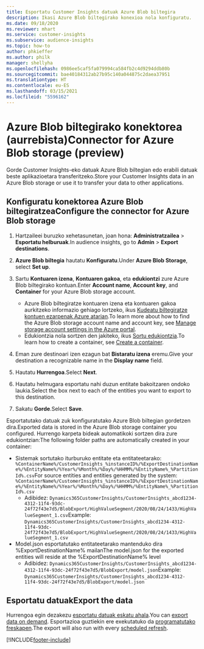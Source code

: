 ```yaml
---
title: Esportatu Customer Insights datuak Azure Blob biltegira
description: Ikasi Azure Blob biltegirako konexioa nola konfiguratu.
ms.date: 09/18/2020
ms.reviewer: mhart
ms.service: customer-insights
ms.subservice: audience-insights
ms.topic: how-to
author: phkieffer
ms.author: philk
manager: shellyha
ms.openlocfilehash: 0986ee5caf5fa079994ca584fb2c4d9294ddb80b
ms.sourcegitcommit: bae40184312ab27b95c140a044875c2daea37951
ms.translationtype: HT
ms.contentlocale: eu-ES
ms.lasthandoff: 03/15/2021
ms.locfileid: "5596162"
---
```

# <a name="connector-for-azure-blob-storage-preview"></a><span data-ttu-id="56ff3-103">Azure Blob biltegirako konektorea (aurrebista)</span><span class="sxs-lookup"><span data-stu-id="56ff3-103">Connector for Azure Blob storage (preview)</span></span>

<span data-ttu-id="56ff3-104">Gorde Customer Insights-eko datuak Azure Blob biltegian edo erabili datuak beste aplikazioetara transferitzeko.</span><span class="sxs-lookup"><span data-stu-id="56ff3-104">Store your Customer Insights data in an Azure Blob storage or use it to transfer your data to other applications.</span></span>

## <a name="configure-the-connector-for-azure-blob-storage"></a><span data-ttu-id="56ff3-105">Konfiguratu konektorea Azure Blob biltegiratzea</span><span class="sxs-lookup"><span data-stu-id="56ff3-105">Configure the connector for Azure Blob storage</span></span>

1. <span data-ttu-id="56ff3-106">Hartzaileei buruzko xehetasunetan, joan hona: **Administratzailea** > **Esportatu helburuak**.</span><span class="sxs-lookup"><span data-stu-id="56ff3-106">In audience insights, go to **Admin** > **Export destinations**.</span></span>

1. <span data-ttu-id="56ff3-107">**Azure Blob biltegia** hautatu **Konfiguratu**.</span><span class="sxs-lookup"><span data-stu-id="56ff3-107">Under **Azure Blob Storage**, select **Set up**.</span></span>

1. <span data-ttu-id="56ff3-108">Sartu **Kontuaren izena**, **Kontuaren gakoa**, eta **edukiontzi** zure Azure Blob biltegirako kontuan.</span><span class="sxs-lookup"><span data-stu-id="56ff3-108">Enter **Account name**, **Account key**, and **Container** for your Azure Blob storage account.</span></span>
    - <span data-ttu-id="56ff3-109">Azure Blob biltegiratze kontuaren izena eta kontuaren gakoa aurkitzeko informazio gehiago lortzeko, ikus [Kudeatu biltegiratze kontuen ezarpenak Azure atarian](/azure/storage/common/storage-account-manage).</span><span class="sxs-lookup"><span data-stu-id="56ff3-109">To learn more about how to find the Azure Blob storage account name and account key, see [Manage storage account settings in the Azure portal](/azure/storage/common/storage-account-manage).</span></span>
    - <span data-ttu-id="56ff3-110">Edukiontzia nola sortzen den jakiteko, ikus [Sortu edukiontzia](/azure/storage/blobs/storage-quickstart-blobs-portal#create-a-container).</span><span class="sxs-lookup"><span data-stu-id="56ff3-110">To learn how to create a container, see [Create a container](/azure/storage/blobs/storage-quickstart-blobs-portal#create-a-container).</span></span>

1. <span data-ttu-id="56ff3-111">Eman zure destinoari izen ezagun bat **Bistaratu izena** eremu.</span><span class="sxs-lookup"><span data-stu-id="56ff3-111">Give your destination a recognizable name in the **Display name** field.</span></span>

1. <span data-ttu-id="56ff3-112">Hautatu **Hurrengoa**.</span><span class="sxs-lookup"><span data-stu-id="56ff3-112">Select **Next**.</span></span>

1. <span data-ttu-id="56ff3-113">Hautatu helmugara esportatu nahi duzun entitate bakoitzaren ondoko laukia.</span><span class="sxs-lookup"><span data-stu-id="56ff3-113">Select the box next to each of the entities you want to export to this destination.</span></span>

1. <span data-ttu-id="56ff3-114">Sakatu **Gorde**.</span><span class="sxs-lookup"><span data-stu-id="56ff3-114">Select **Save**.</span></span>

<span data-ttu-id="56ff3-115">Esportatutako datuak zuk konfiguratutako Azure Blob biltegian gordetzen dira.</span><span class="sxs-lookup"><span data-stu-id="56ff3-115">Exported data is stored in the Azure Blob storage container you configured.</span></span> <span data-ttu-id="56ff3-116">Hurrengo karpeta bideak automatikoki sortzen dira zure edukiontzian:</span><span class="sxs-lookup"><span data-stu-id="56ff3-116">The following folder paths are automatically created in your container:</span></span>

- <span data-ttu-id="56ff3-117">Sistemak sortutako iturburuko entitate eta entitateetarako: `%ContainerName%/CustomerInsights_%instanceID%/%ExportDestinationName%/%EntityName%/%Year%/%Month%/%Day%/%HHMM%/%EntityName%_%PartitionId%.csv`</span><span class="sxs-lookup"><span data-stu-id="56ff3-117">For source entities and entities generated by the system: `%ContainerName%/CustomerInsights_%instanceID%/%ExportDestinationName%/%EntityName%/%Year%/%Month%/%Day%/%HHMM%/%EntityName%_%PartitionId%.csv`</span></span>
  - <span data-ttu-id="56ff3-118">Adibidez: `Dynamics365CustomerInsights/CustomerInsights_abcd1234-4312-11f4-93dc-24f72f43e7d5/BlobExport/HighValueSegment/2020/08/24/1433/HighValueSegment_1.csv`</span><span class="sxs-lookup"><span data-stu-id="56ff3-118">Example: `Dynamics365CustomerInsights/CustomerInsights_abcd1234-4312-11f4-93dc-24f72f43e7d5/BlobExport/HighValueSegment/2020/08/24/1433/HighValueSegment_1.csv`</span></span>
- <span data-ttu-id="56ff3-119">Model.json esportatutako entitateetarako mantenduko dira %ExportDestinationName% mailan</span><span class="sxs-lookup"><span data-stu-id="56ff3-119">The model.json for the exported entities will reside at the %ExportDestinationName% level</span></span>
  - <span data-ttu-id="56ff3-120">Adibidez: `Dynamics365CustomerInsights/CustomerInsights_abcd1234-4312-11f4-93dc-24f72f43e7d5/BlobExport/model.json`</span><span class="sxs-lookup"><span data-stu-id="56ff3-120">Example: `Dynamics365CustomerInsights/CustomerInsights_abcd1234-4312-11f4-93dc-24f72f43e7d5/BlobExport/model.json`</span></span>

## <a name="export-the-data"></a><span data-ttu-id="56ff3-121">Esportatu datuak</span><span class="sxs-lookup"><span data-stu-id="56ff3-121">Export the data</span></span>

<span data-ttu-id="56ff3-122">Hurrengoa egin dezakezu [esportatu datuak eskatu ahala](export-destinations.md#export-data-on-demand).</span><span class="sxs-lookup"><span data-stu-id="56ff3-122">You can [export data on demand](export-destinations.md#export-data-on-demand).</span></span> <span data-ttu-id="56ff3-123">Esportazioa guztiekin ere exekutatuko da [programatutako freskapen](system.md#schedule-tab).</span><span class="sxs-lookup"><span data-stu-id="56ff3-123">The export will also run with every [scheduled refresh](system.md#schedule-tab).</span></span>


[!INCLUDE[footer-include](../includes/footer-banner.md)]